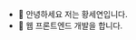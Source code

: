 - 👋 안녕하세요 저는 황세연입니다.
- 👀 웹 프론트엔드 개발을 합니다. 
<!-- - 🌱 I’m currently learning ...
- 💞️ I’m looking to collaborate on ...
- 📫 How to reach me ... -->

<!---
Se-Yeon99/Se-Yeon99 is a ✨ special ✨ repository because its `README.md` (this file) appears on your GitHub profile.
You can click the Preview link to take a look at your changes.
--->
